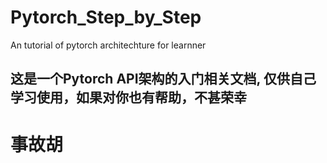 # Pytorch_Step_by_Step

An tutorial of pytorch architechture for learnner

## 这是一个Pytorch API架构的入门相关文档, 仅供自己学习使用，如果对你也有帮助，不甚荣幸
# 事故胡